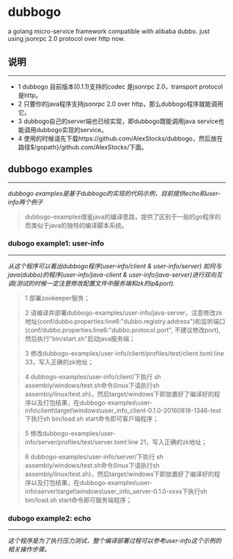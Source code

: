 # dubbogo #
a golang micro-service framework compatible with alibaba dubbo. just using jsonrpc 2.0 protocol over http now.

## 说明 ##
---
- 1 dubbogo 目前版本(0.1.1)支持的codec 是jsonrpc 2.0，transport protocol是http。
- 2 只要你的java程序支持jsonrpc 2.0 over http，那么dubbogo程序就能调用它。
- 3 dubbogo自己的server端也已经实现，即dubbogo既能调用java service也能调用dubbogo实现的service。
- 4 使用的时候请先下载https://github.com/AlexStocks/dubbogo，然后放在路径$/gopath}/github.com/AlexStocks/下面。

## dubbogo examples ##
---
*dubbogo examples是基于dubbogo的实现的代码示例，目前提供echo和user-info两个例子*

> dubbogo-examples借鉴java的编译思路，提供了区别于一般的go程序的而类似于java的独特的编译脚本系统。

### dubogo example1: user-info ###
---
*从这个程序可以看出dubbogo程序(user-info/client & user-info/server) 如何与 java(dubbo)的程序(user-info/java-client & user-info/java-server)进行双向互调(测试的时候一定注意修改配置文件中服务端和zk的ip&port).*

> 1 部署zookeeper服务；
>
> 2 请编译并部署dubbogo-examples/user-info/java-server，注意修改zk地址(conf/dubbo.properties:line6:"dubbo.registry.address")和监听端口(conf/dubbo.properties:line6:"dubbo.protocol.port", 不建议修改port), 然后执行"bin/start.sh"启动java服务端；
>
> 3 修改dubbogo-examples/user-info/client/profiles/test/client.toml:line 33，写入正确的zk地址；
>
> 4 dubbogo-examples/user-info/client/下执行 sh assembly/windows/test.sh命令(linux下请执行sh assembly/linux/test.sh)，然后target/windows下即放置好了编译好的程序以及打包结果，在dubbogo-examples\user-info\client\target\windows\user_info_client-0.1.0-20160818-1346-test下执行sh bin/load.sh start命令即可客户端程序；
>
> 5 修改dubbogo-examples/user-info/server/profiles/test/server.toml:line 21，写入正确的zk地址；
>
> 6 dubbogo-examples/user-info/server/下执行 sh assembly/windows/test.sh命令(linux下请执行sh assembly/linux/test.sh)，然后target/windows下即放置好了编译好的程序以及打包结果，在dubbogo-examples\user-info\server\target\windows\user_info_server-0.1.0-xxxx下执行sh bin/load.sh start命令即可服务端程序；
>

### dubogo example2: echo ###
---

*这个程序是为了执行压力测试，整个编译部署过程可以参考user-info这个示例的相关操作步骤。*

